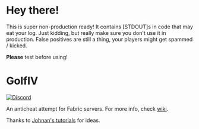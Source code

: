 # Hey there!
This is super non-production ready!
It contains [STDOUT]s in code that may eat your log.
Just kidding, but really make sure you don't use it in production.
False positives are still a thing, your players might get spammed / kicked.

**Please** test before using!

# GolfIV
[![Discord](https://img.shields.io/discord/797713290545332235)](https://discord.gg/9PAesuHFnp)

An anticheat attempt for Fabric servers. For more info, check [wiki](https://github.com/samolego/GolfIV/wiki).

Thanks to [Johnan's tutorials](https://www.youtube.com/user/jonhanpvp) for ideas.
